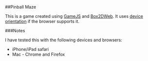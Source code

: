 ##Pinball Maze 

This is a game created using <a href="http://gamejs.org">GameJS</a> and <a href="http://code.google.com/p/box2dweb/">Box2DWeb</a>. It uses <a href="http://www.html5rocks.com/en/tutorials/device/orientation/">device orientation</a> if the browser supports it.

###Notes

I have tested this with the following devices and browsers:

* iPhone/iPad safari
* Mac - Chrome and Firefox
